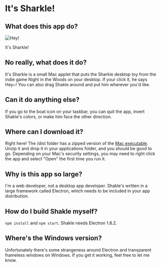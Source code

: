 # It's Sharkle!

## What does this app do?

![Hey!](https://github.com/ImStuartJones/its-sharkle/raw/master/images/screenshot.png)

It's Sharkle!

## No really, what does it do?

It's Sharkle is a small Mac applet that puts the Sharkle desktop toy from the indie game Night in the Woods on your desktop. If your click it, he says Hey~! You can also drag Shakle around and put him wherever you'd like.

## Can it do anything else?

If you go to the boat icon on your taskbar, you can quit the app, invert Shakle's colors, or make him face the other direction.

## Where can I download it?

Right here! The /dist folder has a zipped version of the [Mac executable](https://github.com/ImStuartJones/its-sharkle/blob/master/dist/its-sharkle.app.zip). Unzip it and drop it in your applications folder, and you should be good to go. Depending on your Mac's security settings, you may need to right click the app and select "Open" the first time you run it.

## Why is this app so large?

I'm a web developer, not a desktop app developer. Shakle's written in a large framework called Electron, which needs to be included in your app distribution.

## How do I build Shakle myself?

`npm install` and `npm start`. Shakle needs Electron 1.8.2.

## Where's the Windows version?

Unfortunately there's some strangeness around Electron and transparent frameless windows on Windows. If you get it working, feel free to let me know.